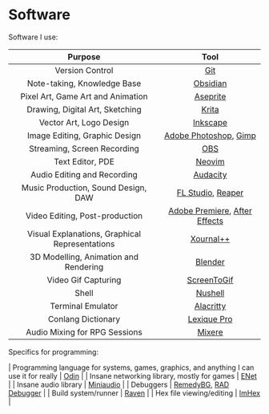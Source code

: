 # Software

Software I use:

| Purpose | Tool |
| :-----: | :--: |
| Version Control | [Git](https://git-scm.com) |
| Note-taking, Knowledge Base | [Obsidian](https://obsidian.md) |
| Pixel Art, Game Art and Animation | [Aseprite](https://www.aseprite.org) |
| Drawing, Digital Art, Sketching | [Krita](https://krita.org/en/) |
| Vector Art, Logo Design | [Inkscape](https://inkscape.org) |
| Image Editing, Graphic Design | [Adobe Photoshop](https://www.adobe.com/products/photoshop.html), [Gimp](https://www.gimp.org/) |
| Streaming, Screen Recording | [OBS](https://obsproject.com) |
| Text Editor, PDE | [Neovim](https://neovim.io) |
| Audio Editing and Recording | [Audacity](https://www.audacityteam.org) |
| Music Production, Sound Design, DAW | [FL Studio](https://www.image-line.com/fl-studio/), [Reaper](https://www.reaper.fm/) |
| Video Editing, Post-production | [Adobe Premiere](https://www.adobe.com/products/premiere.html), [After Effects](https://www.adobe.com/products/aftereffects.html) |
| Visual Explanations, Graphical Representations | [Xournal++](https://xournalpp.github.io) |
| 3D Modelling, Animation and Rendering | [Blender](https://www.blender.org) |
| Video Gif Capturing | [ScreenToGif](https://github.com/NickeManarin/ScreenToGif/) |
| Shell | [Nushell](http://www.nushell.sh) |
| Terminal Emulator | [Alacritty](https://alacritty.org/) |
| Conlang Dictionary | [Lexique Pro](https://software.sil.org/lexiquepro/) |
| Audio Mixing for RPG Sessions | [Mixere](https://mixere.sourceforge.net/) |

Specifics for programming:

| Programming language for systems, games, graphics, and anything I can use it for really | [Odin](https://odin-lang.org/) |
| Insane networking library, mostly for games | [ENet](http://enet.bespin.org/index.html) |
| Insane audio library | [Miniaudio](https://miniaud.io/index.html) |
| Debuggers | [RemedyBG](https://remedybg.handmade.network/), [RAD Debugger](https://github.com/EpicGamesExt/raddebugger) |
| Build system/runner | [Raven](https://github.com/volatusveritas/raven) |
| Hex file viewing/editing | [ImHex](https://github.com/WerWolv/ImHex) |
